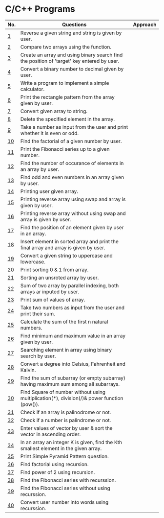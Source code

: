 # C/C++ Programs 

| No.  	| Questions                                                                                    	                                          | Approach    |
| ------| --------------------------------------------------------------------------------------------------------------------------------------  | ----------- |
| [1](string_reverse_by_user.cpp)            | Reverse a given string and string is given by user.                                                |             |
| [2](array_compare.cpp)                     | Compare two arrays using the function.                                                             |             |
| [3](binary_search_using_array_by_user.cpp) | Create an array and using binary search find the position of 'target' key entered by user.         |             |
| [4](binary_to_decimal.cpp)                 | Convert a binary number to decimal given by user.                                                  |             |
| [5](calculator.cpp)                        | Write a program to implement a simple calculator.                                                  |             |
| [6](rectanglePatternArray.cpp)             | Print the rectangle pattern from the array given by user.                                          |             |
| [7](convertArrayToStirings.cpp)            | Convert given array to string.                                                                     |             |
| [8](deleteElementsInArray.cpp)             | Delete the specified element in the array.                                                         |             |
| [9](even-oddNum.cpp)                    	 | Take a number as input from the user and print whether it is even or odd. 	                        |             |
| [10](factorial_of_a_number.cpp)         	 | Find the factorial of a given number by user.                                                      |             |
| [11](fibbonnaci.cpp)                       | Print the Fibonacci series up to a given number.                                                   |             |
| [12](noOfOccuranceInArray.cpp)             | Find the number of occurance of elements in an array by user.                                      |             |
| [13](evenOddArray.cpp)                     | Find odd and even numbers in an array given by user.                                               |             |
| [14](printingArray.cpp)                    | Printing user given array.                                                                         |             |
| [15](reverseArray.cpp)                     | Printing reverse array using swap and array is given by user.                                      |             |
| [16](reverseArrayWithoutSwap.cpp)          | Printing reverse array without using swap and array is given by user.                              |             |
| [17](searchingInArray.cpp)                 | Find the position of an element given by user in an array.                                         |             |
| [18](sortArrayInsert.cpp)                  | Insert element in sorted array and print the final array and array is given by user.               |             |
| [19](uppercaseLowercase.cpp)               | Convert a given string to uppercase and lowercase.                                                 |             |
| [20](sorting1and0.cpp)                     | Print sorting 0 & 1 from array.                                                                    |             |
| [21](sorting_array.cpp)                    | Sorting an unsroted array by user.                                                                 |             |
| [22](sumOf2Array.cpp)                      | Sum of two array by parallel indexing, both arrays ar inputed by user.                             |             |
| [23](sumOfArray.cpp)                       | Print sum of values of array.                                                                      |             |
| [24](sum_by_user_input.cpp)   	           | Take two numbers as input from the user and print their sum.              	                        |             |
| [25](sum_of_n_numbers.cpp)                 | Calculate the sum of the first n natural numbers.                                                  |             |
| [26](min_max_num_in_array.cpp)             | Find minimum and maximum value in an array given by user.                                          |             |
| [27](searchingElementPosition.cpp)         | Searching element in array using binary search by user.                                            |             |
| [28](convertDegrees.cpp)                   | Convert a degree into Celsius, Fahrenheit and Kalvin.                                              |             |
| [29](kadane_algoritham.cpp)                | Find the sum of subarray (or empty subarray) having maximum sum among all subarrays.               |             |
| [30](square._without_using_operators.cpp)  | Find Square of number without using multiplication(*), division(/)& power function (pow()).        |             |
| [31](is_array_palindrome.cpp)              | Check if an array is palinodrome or not.                                                           |             |
| [32](palindrome-checker.cpp)               | Check if a number is palindrome or not.                                                            |             |
| [33](vector-sort.cpp)                      | Enter values of vector by user & sort the vector in ascending order.                               |             |
| [34](Kth-smallest-element-in-array.cpp)    | In an array an integer K is given, find the Kth smallest element in the given array.               |             |
| [35](simple-pyramid.cpp)                   | Print Simple Pyramid Pattern question.                                                             |             |
| [36](recursion_factorial.cpp)              | Find factorial using recursion.                                                                    |             |
| [37](power_of_2_using_recursion.cpp)       | Find power of 2 using recursion.                                                                   |             | 
| [38](fibonacci-series-with-recurssion.cpp) | Find the Fibonacci series with recurssion.                                                         |             |
| [39](fib-series-without-recurssion.cpp)    | Find the Fibonacci series without using recurssion.                                                |             |
| [40](number_to_words.cpp)                  | Convert user number into words using recurssion.                                                   |             |



